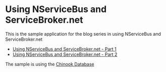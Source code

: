 # Using NServiceBus and ServiceBroker.net

This is the sample application for the blog series in using NServiceBus and ServiceBroker.net

- [Using NServiceBus and ServiceBroker.net - Part 1](http://www.nullreference.se/2010/12/06/using-nservicebus-and-servicebroker-net-part-1/)
- [Using NServiceBus and ServiceBroker.net - Part 2](http://www.nullreference.se/2010/12/07/using-nservicebus-and-servicebroker-net-part-2/)

The sample is using the [Chinook Database](http://chinookdatabase.codeplex.com/)